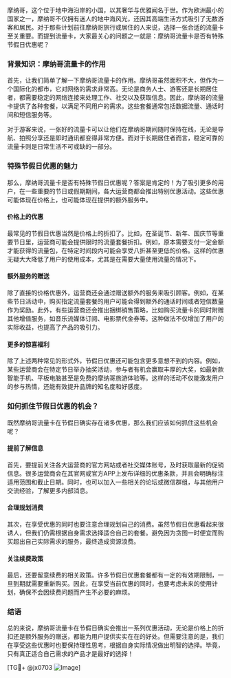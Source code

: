 摩纳哥，这个位于地中海沿岸的小国，以其奢华与优雅闻名于世。作为欧洲最小的国家之一，摩纳哥不仅拥有迷人的地中海风光，还因其高端生活方式吸引了无数游客和居民。对于那些计划前往摩纳哥旅行或居住的人来说，选择一张合适的流量卡至关重要。而提到流量卡，大家最关心的问题之一就是：摩纳哥流量卡是否有特殊节假日优惠呢？

### 背景知识：摩纳哥流量卡的作用

首先，让我们简单了解一下摩纳哥流量卡的作用。摩纳哥虽然面积不大，但作为一个国际化的都市，它对网络的需求非常高。无论是商务人士、游客还是长期居住者，都需要稳定的网络连接来处理工作、社交以及获取信息。因此，摩纳哥的流量卡提供了各种套餐，以满足不同用户的需求。这些套餐通常包括数据流量、通话时间和短信服务等。

对于游客来说，一张好的流量卡可以让他们在摩纳哥期间随时保持在线，无论是导航、拍照分享还是即时通讯都变得非常方便。而对于长期居住者而言，稳定可靠的流量卡则是日常生活不可或缺的一部分。

### 特殊节假日优惠的魅力

那么，摩纳哥流量卡是否有特殊节假日优惠呢？答案是肯定的！为了吸引更多的用户，在一些重要的节日或假期期间，各大运营商都会推出特别优惠活动。这些优惠可能体现在价格上，也可能体现在提供的额外服务中。

#### 价格上的优惠

最常见的节假日优惠当然是价格上的折扣了。比如，在圣诞节、新年、国庆节等重要节日里，运营商可能会提供限时的流量套餐折扣。例如，原本需要支付一定金额才能获得的流量包，在特定时间段内可能会享受八折甚至更低的价格。这样的优惠无疑大大降低了用户的使用成本，尤其是在需要大量使用流量的情况下。

#### 额外服务的赠送

除了直接的价格优惠外，运营商还会通过赠送额外的服务来吸引顾客。例如，在某些节日活动中，购买指定流量套餐的用户可能会得到额外的通话时间或者短信数量作为奖励。此外，有些运营商还会推出捆绑销售策略，比如购买流量卡的同时附赠其他增值服务，如音乐流媒体订阅、电影票代金券等。这种做法不仅增加了用户的实际收益，也提高了产品的吸引力。

#### 更多的惊喜福利

除了上述两种常见的形式外，节假日优惠还可能包含更多意想不到的内容。例如，某些运营商会在特定节日举办抽奖活动，参与者有机会赢取丰厚的大奖，如最新款智能手机、平板电脑甚至是免费的摩纳哥旅游体验等。这样的活动不仅能激发用户的参与热情，还能有效提升品牌的知名度和好感度。

### 如何抓住节假日优惠的机会？

既然摩纳哥流量卡在节假日确实存在诸多优惠，那么我们应该如何抓住这些机会呢？

#### 提前了解信息

首先，要提前关注各大运营商的官方网站或者社交媒体账号，及时获取最新的促销信息。很多运营商会在其官网或官方APP上发布详细的优惠条款，并且会明确标注适用范围和截止日期。同时，也可以加入一些相关的论坛或微信群组，与其他用户交流经验，了解更多内部消息。

#### 合理规划消费

其次，在享受优惠的同时也要注意合理规划自己的消费。虽然节假日优惠看起来很诱人，但我们仍需根据自身需求选择适合自己的套餐。避免因为贪图一时便宜而购买超出自己实际需求的服务，最终造成资源浪费。

#### 关注续费政策

最后，还要留意续费的相关政策。许多节假日优惠套餐都有一定的有效期限制，一旦到期就需要重新购买。因此，在享受当前优惠的同时，也要考虑未来的使用计划，确保不会因续费问题而产生不必要的麻烦。

### 结语

总的来说，摩纳哥流量卡在节假日确实会推出一系列优惠活动，无论是价格上的折扣还是额外服务的赠送，都能为用户提供实实在在的好处。但需要注意的是，我们在享受这些优惠时也要保持理性思考，根据自身实际情况做出明智的选择。毕竟，只有真正适合自己需求的产品才是最好的选择！

[TG💪+ @jx0703 ![Image](https://github.com/user-attachments/assets/dbca1d08-cadb-493c-b0ec-ad6f7a83f270)]